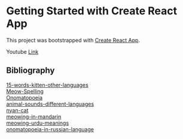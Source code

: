 # Getting Started with Create React App

This project was bootstrapped with [Create React App](https://github.com/facebook/create-react-app).

Youtube [Link](https://www.youtube.com/watch?v=Nl54MJDR2p8&t=1776s)

## Bibliography

[15-words-kitten-other-languages](https://www.yahoo.com/news/15-words-kitten-other-languages-232125829.html?guccounter=1&guce_referrer=aHR0cHM6Ly93d3cuZ29vZ2xlLmNvbS8&guce_referrer_sig=AQAAAIv4Fv8wQCn1GCClEw6Rd_pth5aMbg2pe9DrII8eWuOrWmWHrVbAuv_xkrq2Bm28j4QiY4NxKWE1eW2jWvp_p7knTj1xTgRacixUCLOgdQsqmmnyTUQnY9RUOBIVX3RzUMsViXLKtAogniMk7Usxk_JNwJ75KjJrxexwAPVUC3cO) <br />
[Meow-Spelling](https://en.wikipedia.org/wiki/Meow#Spelling) <br />
[Onomatopoeia](https://en.wikipedia.org/wiki/Onomatopoeia) <br />
[animal-sounds-different-languages](//https://www.boredpanda.com/animal-sounds-different-languages-james-chapman/?utm_source=google&utm_medium=organic&utm_campaign=organic) <br />
[nyan-cat](https://en.wikipedia.org/wiki/Nyan_Cat) <br />
[meowing-in-mandarin](https://chinachannel.org/2018/03/20/meowing-in-mandarin/) <br />
[meowing-urdu-meanings](https://hamariweb.com/dictionaries/meowing_urdu-meanings) <br />
[onomatopoeia-in-russian-language](https://about.imtranslator.net/onomatopoeia-in-russian-language/) <br />
